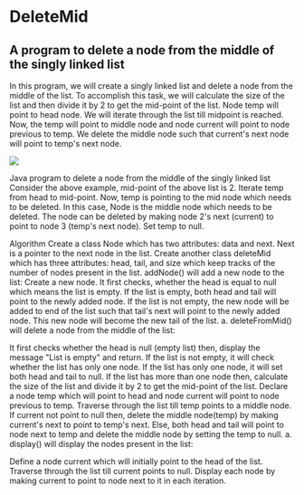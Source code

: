 # DeleteMid
## A program to delete a node from the middle of the singly linked list

In this program, we will create a singly linked list and delete a node from the middle of the list. To accomplish this task, we will calculate the size of the list and then divide it by 2 to get the mid-point of the list. Node temp will point to head node. We will iterate through the list till midpoint is reached. Now, the temp will point to middle node and node current will point to node previous to temp. We delete the middle node such that current's next node will point to temp's next node.

![](https://static.javatpoint.com/corebasic/programs/images/java-program-to-delete-a-node-from-the-middle-of-the-singly-linked-list.png)

Java program to delete a node from the middle of the singly linked list
Consider the above example, mid-point of the above list is 2. Iterate temp from head to mid-point. Now, temp is pointing to the mid node which needs to be deleted. In this case, Node is the middle node which needs to be deleted. The node can be deleted by making node 2's next (current) to point to node 3 (temp's next node). Set temp to null.

Algorithm
Create a class Node which has two attributes: data and next. Next is a pointer to the next node in the list.
Create another class deleteMid which has three attributes: head, tail, and size which keep tracks of the number of nodes present in the list.
addNode() will add a new node to the list:
Create a new node.
It first checks, whether the head is equal to null which means the list is empty.
If the list is empty, both head and tail will point to the newly added node.
If the list is not empty, the new node will be added to end of the list such that tail's next will point to the newly added node. This new node will become the new tail of the list.
a. deleteFromMid() will delete a node from the middle of the list:


It first checks whether the head is null (empty list) then, display the message "List is empty" and return.
If the list is not empty, it will check whether the list has only one node.
If the list has only one node, it will set both head and tail to null.
If the list has more than one node then, calculate the size of the list and divide it by 2 to get the mid-point of the list.
Declare a node temp which will point to head and node current will point to node previous to temp.
Traverse through the list till temp points to a middle node. If current not point to null then, delete the middle node(temp) by making current's next to point to temp's next. Else, both head and tail will point to node next to temp and delete the middle node by setting the temp to null.
a. display() will display the nodes present in the list:

Define a node current which will initially point to the head of the list.
Traverse through the list till current points to null.
Display each node by making current to point to node next to it in each iteration.
